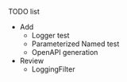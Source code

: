 TODO list
* Add
  * Logger test
  * Parameterized Named test
  * OpenAPI generation
* Review
  * LoggingFilter
